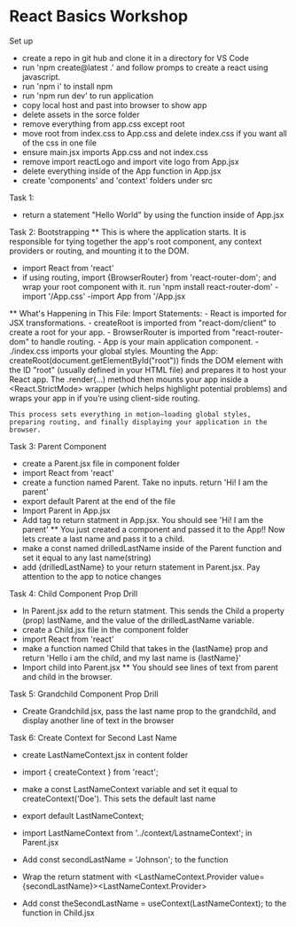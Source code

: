 # React Basics Workshop

Set up
- create a repo in git hub and clone it in a directory for VS Code
- run 'npm create@latest .' and follow promps to create a react using javascript.
- run 'npm i' to install npm
- run 'npm run dev' to run application
- copy local host and past into browser to show app
- delete assets in the sorce folder
- remove everything from app.css except root
- move root from index.css to App.css and delete index.css if you want all of the css in one file
- ensure main.jsx imports App.css and not index.css
- remove import reactLogo and import vite logo from App.jsx
-  delete everything inside of the App function in App.jsx
- create 'components' and 'context' folders under src

Task 1: 
- return a statement "Hello World" by using the function inside of App.jsx

Task 2: Bootstrapping
** This is where the application starts. It is responsible for tying together the app's root component, any context providers or routing, and mounting it to the DOM.
- import React from 'react'
- if using routing, import {BrowserRouter} from 'react-router-dom'; and wrap your root component with it. run 'npm install react-router-dom'
-import '/App.css'
-import App from '/App.jsx

** What's Happening in This File:
    Import Statements:
    - React is imported for JSX transformations.
    - createRoot is imported from "react-dom/client" to create a root for your app.
    - BrowserRouter is imported from "react-router-dom" to handle routing.
    - App is your main application component.
    - ./index.css imports your global styles.
    Mounting the App:
    createRoot(document.getElementById("root")) finds the DOM element with the ID "root" (usually defined in your HTML file) and prepares it to host your React app. The .render(...) method then mounts your app inside a <React.StrictMode> wrapper (which helps highlight potential problems) and wraps your app in <BrowserRouter> if you’re using client-side routing.

    This process sets everything in motion—loading global styles, preparing routing, and finally displaying your application in the browser.

Task 3: Parent Component
- create a Parent.jsx file in component folder
- import React from 'react'
- create a function named Parent. Take no inputs. return 'Hi! I am the parent'
- export default Parent at the end of the file
- Import Parent in App.jsx 
- Add <Parent /> tag to return statment in App.jsx. You should see 'Hi! I am the parent'
** You just created a component and passed it to the App!! Now lets create a last name and pass it to a child.
- make a const named drilledLastName inside of the Parent function and set it equal to any last name(string)
- add {drilledLastName} to your return statement in Parent.jsx. Pay attention to the app to notice changes

Task 4: Child Component Prop Drill
- In Parent.jsx add <Child lastName={drilledLastName} /> to the return statment. This sends the Child a property (prop) lastName, and the value of the drilledLastName variable. 
- create a Child.jsx file in the component folder
- import React from 'react'
- make a function named Child that takes in the {lastName} prop and return 'Hello i am the child, and my last name is {lastName}'
- Import child into Parent.jsx
** You should see lines of text from parent and child in the browser.

Task 5: Grandchild Component Prop Drill
- Create Grandchild.jsx, pass the last name prop to the grandchild, and display another line of text in the browser 

Task 6: Create Context for Second Last Name
- create LastNameContext.jsx in content folder
- import { createContext } from 'react';
- make a const LastNameContext variable and set it equal to createContext('Doe'). This sets the default last name
- export default LastNameContext;

- import LastNameContext from '../context/LastnameContext'; in Parent.jsx
- Add const secondLastName = 'Johnson'; to the function
- Wrap the return statment with <LastNameContext.Provider value={secondLastName}><LastNameContext.Provider>
- Add const theSecondLastName = useContext(LastNameContext); to the function in Child.jsx
